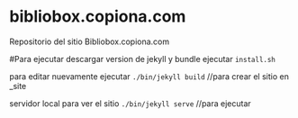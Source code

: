 # bibliobox.copiona.com
Repositorio del sitio Bibliobox.copiona.com

#Para ejecutar descargar version de jekyll y bundle 
ejecutar `install.sh`


para editar nuevamente  ejecutar `./bin/jekyll build` //para crear el sitio en _site

servidor local para ver el sitio `./bin/jekyll serve` //para ejecutar
